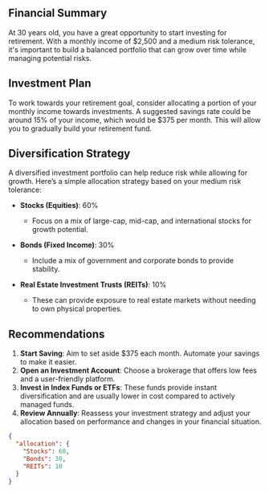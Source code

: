 ## Financial Summary
At 30 years old, you have a great opportunity to start investing for retirement. With a monthly income of $2,500 and a medium risk tolerance, it's important to build a balanced portfolio that can grow over time while managing potential risks.

## Investment Plan
To work towards your retirement goal, consider allocating a portion of your monthly income towards investments. A suggested savings rate could be around 15% of your income, which would be $375 per month. This will allow you to gradually build your retirement fund. 

## Diversification Strategy
A diversified investment portfolio can help reduce risk while allowing for growth. Here’s a simple allocation strategy based on your medium risk tolerance:

- **Stocks (Equities)**: 60%
  - Focus on a mix of large-cap, mid-cap, and international stocks for growth potential.
  
- **Bonds (Fixed Income)**: 30%
  - Include a mix of government and corporate bonds to provide stability.
  
- **Real Estate Investment Trusts (REITs)**: 10%
  - These can provide exposure to real estate markets without needing to own physical properties.

## Recommendations
1. **Start Saving**: Aim to set aside $375 each month. Automate your savings to make it easier.
2. **Open an Investment Account**: Choose a brokerage that offers low fees and a user-friendly platform.
3. **Invest in Index Funds or ETFs**: These funds provide instant diversification and are usually lower in cost compared to actively managed funds.
4. **Review Annually**: Reassess your investment strategy and adjust your allocation based on performance and changes in your financial situation.

```json
{
  "allocation": {
    "Stocks": 60,
    "Bonds": 30,
    "REITs": 10
  }
}
```